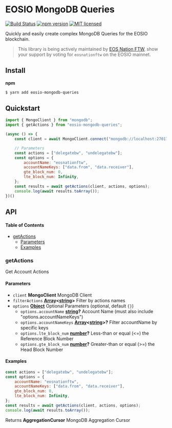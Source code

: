 # EOSIO MongoDB Queries

[![Build Status](https://travis-ci.org/EOS-Nation/eosio-mongodb-queries.svg?branch=master)](https://travis-ci.org/EOS-Nation/eosio-mongodb-queries)
[![npm version](https://badge.fury.io/js/eosio-mongodb-queries.svg)](https://badge.fury.io/js/eosio-mongodb-queries)
[![MIT licensed](https://img.shields.io/badge/license-MIT-blue.svg)](https://raw.githubusercontent.com/EOS-Nation/eosio-mongodb-queries/master/LICENSE)

Quickly and easily create complex MongoDB Queries for the EOSIO blockchain.

> This library is being actively maintained by [EOS Nation FTW](https://eosnation.io), show your support by voting for `eosnationftw` on the EOSIO mainnet.

## Install

**npm**

```bash
$ yarn add eosio-mongodb-queries
```

## Quickstart

```javascript
import { MongoClient } from "mongodb";
import { getActions } from "eosio-mongodb-queries";

(async () => {
    const client = await MongoClient.connect("mongodb://localhost:27017", { useNewUrlParser: true });

    // Parameters
    const actions = ["delegatebw", "undelegatebw"];
    const options = {
        accountName: "eosnationftw",
        accountNameKeys: ["data.from", "data.receiver"],
        gte_block_num: 0,
        lte_block_num: Infinity,
    };
    const results = await getActions(client, actions, options);
    console.log(await results.toArray());
})()
```

## API

<!-- Generated by documentation.js. Update this documentation by updating the source code. -->

#### Table of Contents

-   [getActions](#getactions)
    -   [Parameters](#parameters)
    -   [Examples](#examples)

### getActions

Get Account Actions

#### Parameters

-   `client` **MongoClient** MongoDB Client
-   `filterActions` **[Array](https://developer.mozilla.org/docs/Web/JavaScript/Reference/Global_Objects/Array)&lt;[string](https://developer.mozilla.org/docs/Web/JavaScript/Reference/Global_Objects/String)>** Filter by actions names
-   `options` **[Object](https://developer.mozilla.org/docs/Web/JavaScript/Reference/Global_Objects/Object)** Optional Parameters (optional, default `{}`)
    -   `options.accountName` **[string](https://developer.mozilla.org/docs/Web/JavaScript/Reference/Global_Objects/String)?** Account Name (must also include "options.accountNameKeys")
    -   `options.accountNameKeys` **[Array](https://developer.mozilla.org/docs/Web/JavaScript/Reference/Global_Objects/Array)&lt;[string](https://developer.mozilla.org/docs/Web/JavaScript/Reference/Global_Objects/String)>?** Filter accountName by specific keys
    -   `options.lte_block_num` **[number](https://developer.mozilla.org/docs/Web/JavaScript/Reference/Global_Objects/Number)?** Less-than or equal (&lt;=) the Reference Block Number
    -   `options.gte_block_num` **[number](https://developer.mozilla.org/docs/Web/JavaScript/Reference/Global_Objects/Number)?** Greater-than or equal (>=) the Head Block Number

#### Examples

```javascript
const actions = ["delegatebw", "undelegatebw"];
const options = {
    accountName: "eosnationftw",
    accountNameKeys: ["data.from", "data.receiver"],
    gte_block_num: 0,
    lte_block_num: Infinity,
};
const results = await getActions(client, actions, options);
console.log(await results.toArray());
```

Returns **AggregationCursor** MongoDB Aggregation Cursor
